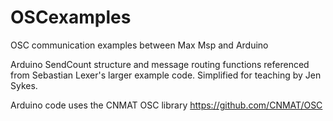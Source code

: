 # OSCexamples
OSC communication examples between Max Msp and Arduino

Arduino SendCount structure and message routing functions referenced from Sebastian Lexer's larger example code. Simplified for teaching by Jen Sykes. 

Arduino code uses the CNMAT OSC library
https://github.com/CNMAT/OSC
